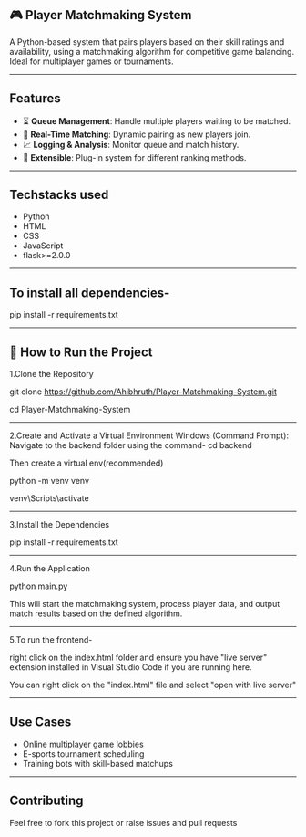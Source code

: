 🎮 Player Matchmaking System
---

A Python-based system that pairs players based on their skill ratings and availability, using a matchmaking algorithm for competitive game balancing. Ideal for multiplayer games or tournaments.

---

Features
---
- ⏳ **Queue Management**: Handle multiple players waiting to be matched.
- 🔄 **Real-Time Matching**: Dynamic pairing as new players join.
- 📈 **Logging & Analysis**: Monitor queue and match history.
- 🔌 **Extensible**: Plug-in system for different ranking methods.

---

Techstacks used
---
- Python
- HTML
- CSS
- JavaScript
- flask>=2.0.0

---       

To install all dependencies-
---
pip install -r requirements.txt

---

🚀 How to Run the Project
---
1.Clone the Repository

git clone https://github.com/Ahibhruth/Player-Matchmaking-System.git

cd Player-Matchmaking-System

---
2.Create and Activate a Virtual Environment
Windows (Command Prompt):
Navigate to the backend folder using the command-  cd backend

Then create a virtual env(recommended)

python -m venv venv

venv\Scripts\activate

---
3.Install the Dependencies

pip install -r requirements.txt

---
4.Run the Application

python main.py

This will start the matchmaking system, process player data, and output match results based on the defined algorithm.

---
5.To run the frontend-

right click on the index.html folder and ensure you have "live server" extension installed in Visual Studio Code if you are running here.

You can right click on the "index.html" file and select "open with live server"

---

Use Cases
---
- Online multiplayer game lobbies
- E-sports tournament scheduling
- Training bots with skill-based matchups

---

Contributing
---
Feel free to fork this project or raise issues and pull requests
